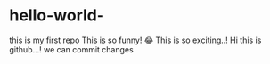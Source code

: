 # hello-world-
this is my first repo
This is so funny! :joy:
This is so exciting..!
Hi this is github...!
we can commit changes


